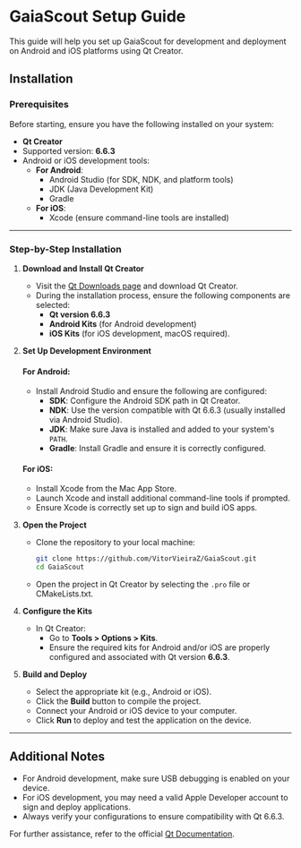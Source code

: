 # GaiaScout Setup Guide

This guide will help you set up GaiaScout for development and deployment on Android and iOS platforms using Qt Creator.

## Installation

### Prerequisites

Before starting, ensure you have the following installed on your system:

- **Qt Creator**
- Supported version: **6.6.3**
- Android or iOS development tools:
  - **For Android**:
    - Android Studio (for SDK, NDK, and platform tools)
    - JDK (Java Development Kit)
    - Gradle
  - **For iOS**:
    - Xcode (ensure command-line tools are installed)

---

### Step-by-Step Installation

1. **Download and Install Qt Creator**
   - Visit the [Qt Downloads page](https://www.qt.io/download) and download Qt Creator.
   - During the installation process, ensure the following components are selected:
     - **Qt version 6.6.3**
     - **Android Kits** (for Android development)
     - **iOS Kits** (for iOS development, macOS required).

2. **Set Up Development Environment**

   #### For Android:
   - Install Android Studio and ensure the following are configured:
     - **SDK**: Configure the Android SDK path in Qt Creator.
     - **NDK**: Use the version compatible with Qt 6.6.3 (usually installed via Android Studio).
     - **JDK**: Make sure Java is installed and added to your system's `PATH`.
     - **Gradle**: Install Gradle and ensure it is correctly configured.

   #### For iOS:
   - Install Xcode from the Mac App Store.
   - Launch Xcode and install additional command-line tools if prompted.
   - Ensure Xcode is correctly set up to sign and build iOS apps.

3. **Open the Project**
   - Clone the repository to your local machine:
     ```bash
     git clone https://github.com/VitorVieiraZ/GaiaScout.git
     cd GaiaScout
     ```
   - Open the project in Qt Creator by selecting the `.pro` file or CMakeLists.txt.

4. **Configure the Kits**
   - In Qt Creator:
     - Go to **Tools > Options > Kits**.
     - Ensure the required kits for Android and/or iOS are properly configured and associated with Qt version **6.6.3**.

5. **Build and Deploy**
   - Select the appropriate kit (e.g., Android or iOS).
   - Click the **Build** button to compile the project.
   - Connect your Android or iOS device to your computer.
   - Click **Run** to deploy and test the application on the device.

---

## Additional Notes

- For Android development, make sure USB debugging is enabled on your device.
- For iOS development, you may need a valid Apple Developer account to sign and deploy applications.
- Always verify your configurations to ensure compatibility with Qt 6.6.3.

For further assistance, refer to the official [Qt Documentation](https://doc.qt.io/).
